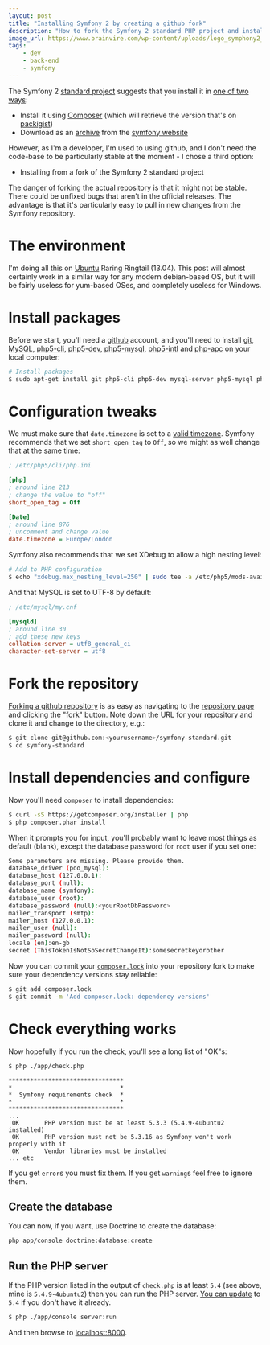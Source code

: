 ```yaml
---
layout: post
title: "Installing Symfony 2 by creating a github fork"
description: "How to fork the Symfony 2 standard PHP project and install dependencies locally using Composer on Ubuntu"
image_url: https://www.brainvire.com/wp-content/uploads/logo_symphony2_gl.png
tags:
    - dev
    - back-end
    - symfony
---
```


The Symfony 2 [standard project](https://github.com/symfony/symfony-standard) suggests that you install it in [one of two ways](https://github.com/symfony/symfony-standard/blob/900fc9d3cafa06a4b6d023b99d5e75fffaf74fe1/README.md#1-installing-the-standard-edition):

- Install it using [Composer](http://getcomposer.org/) (which will retrieve the version that's on [packigist](https://packagist.org/))
- Download as an [archive](http://symfony.com/download) from the [symfony website](http://symfony.com/)

However, as I'm a developer, I'm used to using github, and I don't need the code-base to be particularly stable at the moment - I chose a third option:

- Installing from a fork of the Symfony 2 standard project

The danger of forking the actual repository is that it might not be stable. There could be unfixed bugs that aren't in the official releases. The advantage is that it's particularly easy to pull in new changes from the Symfony repository.

The environment
===

I'm doing all this on [Ubuntu](http://www.ubuntu.com/) Raring Ringtail (13.04). This post will almost certainly work in a similar way for any modern debian-based OS, but it will be fairly useless for yum-based OSes, and completely useless for Windows.

Install packages
===

Before we start, you'll need a [github](https://github.com/) account, and you'll need to install [git](http://git-scm.com/), [MySQL](http://www.mysql.com/), [php5-cli](https://launchpad.net/ubuntu/raring/+package/php5-cli), [php5-dev](https://launchpad.net/ubuntu/raring/+package/php5-dev), [php5-mysql](https://launchpad.net/ubuntu/raring/+package/php5-mysql), [php5-intl](https://launchpad.net/ubuntu/raring/+package/php5-intl) and [php-apc](https://launchpad.net/ubuntu/raring/+package/php-apc) on your local computer:

``` bash
# Install packages
$ sudo apt-get install git php5-cli php5-dev mysql-server php5-mysql php5-intl php-apc
```

Configuration tweaks
===

We must make sure that `date.timezone` is set to a [valid timezone](http://www.php.net/manual/en/timezones.europe.php). Symfony recommends that we set `short_open_tag` to `Off`, so we might as well change that at the same time:

``` ini
; /etc/php5/cli/php.ini

[php]
; around line 213
; change the value to "off"
short_open_tag = Off

[Date]
; around line 876
; uncomment and change value
date.timezone = Europe/London
```

Symfony also recommends that we set XDebug to allow a high nesting level:

``` bash
# Add to PHP configuration      
$ echo "xdebug.max_nesting_level=250" | sudo tee -a /etc/php5/mods-available/xdebug.ini
```

And that MySQL is set to UTF-8 by default:

``` ini
; /etc/mysql/my.cnf

[mysqld]
; around line 30
; add these new keys
collation-server = utf8_general_ci
character-set-server = utf8
```

Fork the repository
===

[Forking a github repository](https://help.github.com/articles/fork-a-repo) is as easy as navigating to the [repository page](https://github.com/nottrobin/symfony-standard) and clicking the "fork" button. Note down the URL for your repository and clone it and change to the directory, e.g.:

``` bash
$ git clone git@github.com:<yourusername>/symfony-standard.git
$ cd symfony-standard
```

Install dependencies and configure
===

Now you'll need `composer` to install dependencies:

``` bash
$ curl -sS https://getcomposer.org/installer | php
$ php composer.phar install
```
When it prompts you for input, you'll probably want to leave most things as default (blank), except the database password for `root` user if you set one:

``` bash
Some parameters are missing. Please provide them.
database_driver (pdo_mysql):
database_host (127.0.0.1):
database_port (null):
database_name (symfony):
database_user (root):
database_password (null):<yourRootDbPassword>
mailer_transport (smtp):
mailer_host (127.0.0.1):
mailer_user (null):
mailer_password (null):
locale (en):en-gb
secret (ThisTokenIsNotSoSecretChangeIt):somesecretkeyorother
```

Now you can commit your [`composer.lock`](http://getcomposer.org/doc/01-basic-usage.md#composer-lock-the-lock-file) into your repository fork to make sure your dependency versions stay reliable:

``` bash
$ git add composer.lock
$ git commit -m 'Add composer.lock: dependency versions'
```

Check everything works
===

Now hopefully if you run the check, you'll see a long list of "OK"s:

``` bash
$ php ./app/check.php
```

```
********************************
*                              *
*  Symfony requirements check  *
*                              *
********************************
...
 OK       PHP version must be at least 5.3.3 (5.4.9-4ubuntu2 installed)
 OK       PHP version must not be 5.3.16 as Symfony won't work properly with it
 OK       Vendor libraries must be installed
... etc
```

If you get `error`s you must fix them. If you get `warning`s feel free to ignore them.

Create the database
---

You can now, if you want, use Doctrine to create the database:

``` bash
php app/console doctrine:database:create
```

Run the PHP server
---

If the PHP version listed in the output of `check.php` is at least `5.4` (see above, mine is `5.4.9-4ubuntu2`) then you can run the PHP server. [You can update](http://askubuntu.com/questions/109404/how-do-i-install-latest-php-in-supported-ubuntu-versions-like-5-4-x-in-ubuntu-1) to `5.4` if you don't have it already.

``` bash
$ php ./app/console server:run
```

And then browse to [localhost:8000](http://localhost:8000/).
